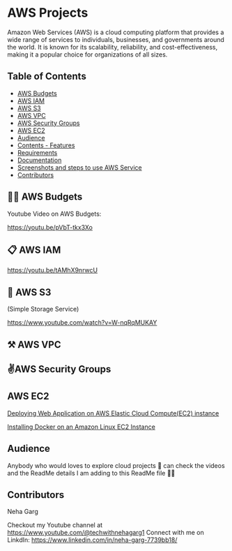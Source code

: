#  AWS Projects
Amazon Web Services (AWS) is a cloud computing platform that provides a wide range of services to individuals, businesses, and governments around the world. It is known for its scalability, reliability, and cost-effectiveness, making it a popular choice for organizations of all sizes.

## Table of Contents

* [AWS Budgets](#aws-budgets)
* [AWS IAM](#aws-iam)
* [AWS S3](#aws-s3)
* [AWS VPC](#aws-vpc)
* [AWS Security Groups](#aws-security-groups)
* [AWS EC2](#aws-ec2)
* [Audience](#audience)
* [Contents - Features](#contents-features)
* [Requirements](#Requirements)
* [Documentation](#documentation) 
* [Screenshots and steps to use AWS Service](#screenshots-and-steps-to-use-aws-service)
* [Contributors](#Contributors)


##  👨‍💻 AWS Budgets
Youtube Video on AWS Budgets:

https://youtu.be/pVbT-tkx3Xo


## 📋 AWS IAM

https://youtu.be/tAMhX9nrwcU

## 🙌 AWS S3
(Simple Storage Service)

https://www.youtube.com/watch?v=W-nqRqMUKAY


## ⚒️ AWS VPC

## ✌️AWS Security Groups

## AWS EC2

 [Deploying Web Application on AWS Elastic Cloud Compute(EC2) instance](https://github.com/itsnehagarg/AWSProjects/blob/main/EC2/DeploywebapponEC2.md)

 [Installing Docker on an Amazon Linux EC2 Instance](https://github.com/itsnehagarg/AWSProjects/blob/main/EC2/InstallDockeronEC2.md)


## Audience
Anybody who would loves to explore cloud projects 🤩 can check the videos and the ReadMe details I am adding to this ReadMe file 👩‍💻

## Contributors
Neha Garg

Checkout my Youtube channel at https://www.youtube.com/@techwithnehagarg1
Connect with me on LinkdIn: https://www.linkedin.com/in/neha-garg-7739bb18/

